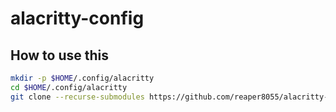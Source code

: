 # alacritty-config

## How to use this

```sh
mkdir -p $HOME/.config/alacritty
cd $HOME/.config/alacritty
git clone --recurse-submodules https://github.com/reaper8055/alacritty-config .
```
